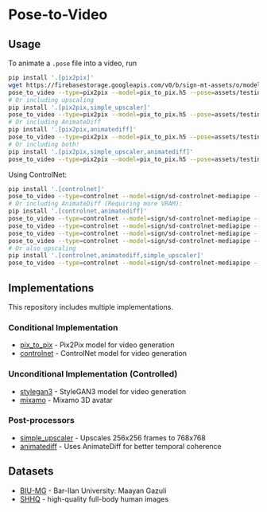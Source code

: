# Pose-to-Video

## Usage

To animate a `.pose` file into a video, run

```bash
pip install '.[pix2pix]'
wget https://firebasestorage.googleapis.com/v0/b/sign-mt-assets/o/models%2Fgenerator%2Fmodel.h5?alt=media -O pix_to_pix.h5
pose_to_video --type=pix2pix --model=pix_to_pix.h5 --pose=assets/testing-reduced.pose --video=assets/outputs/pix2pix.mp4
# Or including upscaling
pip install '.[pix2pix,simple_upscaler]'
pose_to_video --type=pix2pix --model=pix_to_pix.h5 --pose=assets/testing-reduced.pose --video=assets/outputs/pix2pix-upscaled.mp4 --processors simple_upscaler
# Or including AnimateDiff
pip install '.[pix2pix,animatediff]'
pose_to_video --type=pix2pix --model=pix_to_pix.h5 --pose=assets/testing-reduced.pose --video=assets/outputs/pix2pix-animatediff.mp4 --processors animatediff
# Or including both!
pip install '.[pix2pix,simple_upscaler,animatediff]'
pose_to_video --type=pix2pix --model=pix_to_pix.h5 --pose=assets/testing-reduced.pose --video=assets/outputs/pix2pix-upscaled-animatediff.mp4 --processors simple_upscaler animatediff simple_upscaler
```

Using ControlNet:
```bash
pip install '.[controlnet]'
pose_to_video --type=controlnet --model=sign/sd-controlnet-mediapipe --pose=assets/testing-reduced.pose --video=assets/outputs/controlnet.mp4
# Or including AnimateDiff (Requiring more VRAM):
pip install '.[controlnet,animatediff]'
pose_to_video --type=controlnet --model=sign/sd-controlnet-mediapipe --pose=original.pose --video=original-cn.mp4
pose_to_video --type=controlnet --model=sign/sd-controlnet-mediapipe --pose=maayan.pose --video=maayan-cn.mp4
pose_to_video --type=controlnet --model=sign/sd-controlnet-mediapipe --pose=maayan.pose --video=maayan-cnad.mp4 --processors animatediff
pose_to_video --type=controlnet --model=sign/sd-controlnet-mediapipe --pose=original.pose --video=original-cnad.mp4 --processors animatediff
# Or also upscaling
pip install '.[controlnet,animatediff,simple_upscaler]'
pose_to_video --type=controlnet --model=sign/sd-controlnet-mediapipe --pose=assets/testing-reduced.pose --video=assets/outputs/controlnet-animatediff-upscaled.mp4 --processors animatediff simple_upscaler
```

## Implementations

This repository includes multiple implementations.

### Conditional Implementation

- [pix_to_pix](pose_to_video/conditional/pix_to_pix) - Pix2Pix model for video generation
- [controlnet](pose_to_video/conditional/controlnet) - ControlNet model for video generation

### Unconditional Implementation (Controlled)

- [stylegan3](pose_to_video/unconditional/stylegan3) - StyleGAN3 model for video generation
- [mixamo](pose_to_video/unconditional/mixamo) - Mixamo 3D avatar

### Post-processors

- [simple_upscaler](pose_to_video/processors/simple_upscaler) - Upscales 256x256 frames to 768x768
- [animatediff](pose_to_video/processors/animatediff) - Uses AnimateDiff for better temporal coherence

## Datasets

- [BIU-MG](data/BIU-MG) - Bar-Ilan University: Maayan Gazuli
- [SHHQ](data/SHHQ) - high-quality full-body human images

